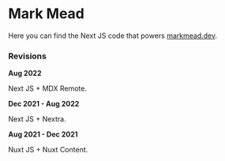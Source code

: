 # Mark Mead

Here you can find the Next JS code that powers [markmead.dev](https://markmead.dev/).

### Revisions

**Aug 2022**

Next JS + MDX Remote.

**Dec 2021 - Aug 2022**

Next JS + Nextra.

**Aug 2021 - Dec 2021**

Nuxt JS + Nuxt Content.
